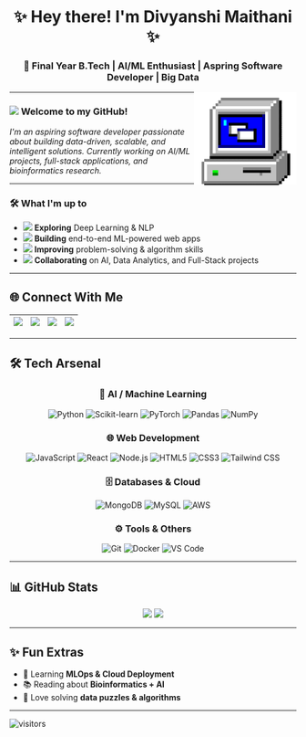 <h1 align="center">✨ Hey there! I'm Divyanshi Maithani ✨</h1>
<h3 align="center">🚀 Final Year B.Tech | AI/ML Enthusiast | Aspring Software Developer | Big Data </h3>

<img align="right" alt="Coding GIF" src="https://raw.githubusercontent.com/TheDudeThatCode/TheDudeThatCode/master/Assets/PC.gif" width="180"/>

---

### <img src="https://raw.githubusercontent.com/TheDudeThatCode/TheDudeThatCode/master/Assets/Hi.gif" width="30"> **Welcome to my GitHub!**

<p>
  <em>
    I'm an aspiring software developer passionate about building data-driven, scalable, and intelligent solutions.
    Currently working on AI/ML projects, full-stack applications, and bioinformatics research.
  </em>
</p>

---

### 🛠 What I'm up to
- <img src="https://raw.githubusercontent.com/TheDudeThatCode/TheDudeThatCode/master/Assets/happy.gif" width="20"> **Exploring** Deep Learning & NLP  
- <img src="https://raw.githubusercontent.com/TheDudeThatCode/TheDudeThatCode/master/Assets/powerup.gif" width="20"> **Building** end-to-end ML-powered web apps  
- <img src="https://raw.githubusercontent.com/TheDudeThatCode/TheDudeThatCode/master/Assets/coin.gif" width="20"> **Improving** problem-solving & algorithm skills  
- <img src="https://raw.githubusercontent.com/TheDudeThatCode/TheDudeThatCode/master/Assets/wave.gif" width="20"> **Collaborating** on AI, Data Analytics, and Full-Stack projects  

---

## 🌐 Connect With Me
| [<img src="https://raw.githubusercontent.com/TheDudeThatCode/TheDudeThatCode/master/Assets/Linkedin.svg" width="32">](https://www.linkedin.com/in/divyanshi-maithani-903b30249) | [<img src="https://img.icons8.com/ios-filled/50/000000/instagram-new.png" width="32">](https://instagram.com/diivyanshi07) | [<img src="https://img.icons8.com/ios-glyphs/50/000000/github.png" width="32">](https://github.com/Divyanshimaithani) | [<img src="https://img.icons8.com/color/48/000000/gmail.png" width="32">](mailto:divyanshimaithani@gmail.com) |
|---|---|---|---|

---

## 🛠 Tech Arsenal
<div align="center">

### 🤖 AI / Machine Learning
![Python](https://img.shields.io/badge/-Python-3776AB?style=for-the-badge&logo=python&logoColor=white)
![Scikit-learn](https://img.shields.io/badge/-Scikit%20Learn-F7931E?style=for-the-badge&logo=scikit-learn&logoColor=white)
![PyTorch](https://img.shields.io/badge/-PyTorch-EE4C2C?style=for-the-badge&logo=pytorch&logoColor=white)
![Pandas](https://img.shields.io/badge/-Pandas-150458?style=for-the-badge&logo=pandas&logoColor=white)
![NumPy](https://img.shields.io/badge/-NumPy-013243?style=for-the-badge&logo=numpy&logoColor=white)

### 🌐 Web Development
![JavaScript](https://img.shields.io/badge/-JavaScript-F7E018?style=for-the-badge&logo=javascript&logoColor=black)
![React](https://img.shields.io/badge/-React-61DAFB?style=for-the-badge&logo=react&logoColor=black)
![Node.js](https://img.shields.io/badge/-Node.js-339933?style=for-the-badge&logo=nodedotjs&logoColor=white)
![HTML5](https://img.shields.io/badge/-HTML5-E34F26?style=for-the-badge&logo=html5&logoColor=white)
![CSS3](https://img.shields.io/badge/-CSS3-1572B6?style=for-the-badge&logo=css3&logoColor=white)
![Tailwind CSS](https://img.shields.io/badge/-Tailwind_CSS-06B6D4?style=for-the-badge&logo=tailwindcss&logoColor=white)

### 🗄 Databases & Cloud
![MongoDB](https://img.shields.io/badge/-MongoDB-4EA94B?style=for-the-badge&logo=mongodb&logoColor=white)
![MySQL](https://img.shields.io/badge/-MySQL-4479A1?style=for-the-badge&logo=mysql&logoColor=white)
![AWS](https://img.shields.io/badge/-AWS-FF9900?style=for-the-badge&logo=amazonaws&logoColor=white)

### ⚙️ Tools & Others
![Git](https://img.shields.io/badge/-Git-F05032?style=for-the-badge&logo=git&logoColor=white)
![Docker](https://img.shields.io/badge/-Docker-2496ED?style=for-the-badge&logo=docker&logoColor=white)
![VS Code](https://img.shields.io/badge/-VS%20Code-0078D4?style=for-the-badge&logo=visualstudiocode&logoColor=white)

</div>

---

## 📊 GitHub Stats
<p align="center">
<img src="https://github-readme-stats.vercel.app/api?username=Divyanshimaithani&theme=tokyonight&show_icons=true&hide_border=false" height="165">
<img src="https://github-readme-streak-stats.herokuapp.com/?user=Divyanshimaithani&theme=tokyonight&hide_border=false" height="165">
</p>

---

## ✨ Fun Extras
- 🎯 Learning **MLOps & Cloud Deployment**
- 📚 Reading about **Bioinformatics + AI**
- 🧩 Love solving **data puzzles & algorithms**

---

![visitors](https://visitor-badge.laobi.icu/badge?page_id=Divyanshimaithani)
